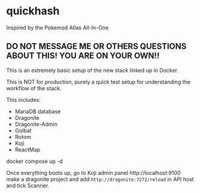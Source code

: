# quickhash
Inspired by the Pokemod Atlas All-In-One

## DO NOT MESSAGE ME OR OTHERS QUESTIONS ABOUT THIS! YOU ARE ON YOUR OWN!!

This is an extremely basic setup of the new stack linked up in Docker. 

This is NOT for production, purely a quick test setup for understanding the workflow of the stack.

This includes:

* MariaDB database
* Dragonite
* Dragonite-Admin
* Golbat
* Rotom
* Koji
* ReactMap


docker compose up -d

Once everything boots up, go to Koji admin panel http://localhost:9100
make a dragonite project and add ``http://dragonite:7272/reload`` in API host and tick Scanner.
